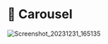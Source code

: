 # 🎠 Carousel

![Screenshot_20231231_165135](https://github.com/Edveika/Udemy-HTML-CSS/assets/113787144/8c76983f-1f51-4da0-9927-4bb312d05fbc)

